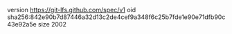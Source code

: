 version https://git-lfs.github.com/spec/v1
oid sha256:842e90b7d87446a32d13c2de4cef9a348f6c25b7fde1e90e71dfb90c43e92a5e
size 2002

